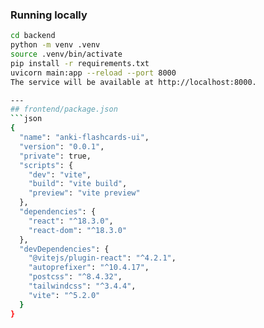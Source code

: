 ### Running locally
```bash
cd backend
python -m venv .venv
source .venv/bin/activate
pip install -r requirements.txt
uvicorn main:app --reload --port 8000
The service will be available at http://localhost:8000.

---
## frontend/package.json
```json
{
  "name": "anki-flashcards-ui",
  "version": "0.0.1",
  "private": true,
  "scripts": {
    "dev": "vite",
    "build": "vite build",
    "preview": "vite preview"
  },
  "dependencies": {
    "react": "^18.3.0",
    "react-dom": "^18.3.0"
  },
  "devDependencies": {
    "@vitejs/plugin-react": "^4.2.1",
    "autoprefixer": "^10.4.17",
    "postcss": "^8.4.32",
    "tailwindcss": "^3.4.4",
    "vite": "^5.2.0"
  }
}